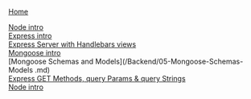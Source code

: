 [Home](/ "Home")

[Node intro](/Backend/01-Node-intro.md)<br>
[Express intro](/Backend/02-Express-intro.md)<br>
[Express Server with Handlebars views](/Backend/03-ExpressServer-HandleBars.md)<br>
[Mongoose intro](/Backend/04-Mongoose-intro.md)<br>
[Mongoose Schemas and Models](/Backend/05-Mongoose-Schemas-Models .md)<br>
[Express GET Methods, query Params & query Strings](/Backend/06-Express-GET-Params-QueryString.md)<br>
[Node intro](/Backend/07-Express-Middleware.md)<br>
